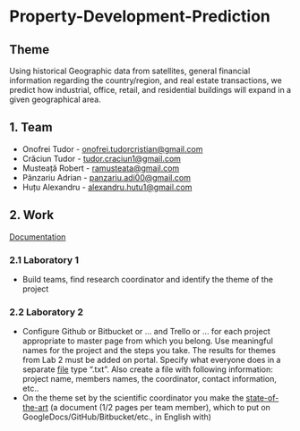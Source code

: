 # Property-Development-Prediction

## Theme

Using historical Geographic data from satellites, general financial information regarding the country/region, and real estate transactions, we predict how industrial, office, retail, and residential buildings will expand in a given geographical area.

## 1. Team
 * Onofrei Tudor - onofrei.tudorcristian@gmail.com
 * Crăciun Tudor - tudor.craciun1@gmail.com
 * Musteață Robert - ramusteata@gmail.com
 * Pânzariu Adrian - panzariu.adi00@gmail.com
 * Huțu Alexandru - alexandru.hutu1@gmail.com
 
## 2. Work 

[Documentation](/txt/documents.txt)
### 2.1 Laboratory 1
 * Build teams, find research coordinator and identify the theme of the project

### 2.2 Laboratory 2
 * Configure Github or Bitbucket or ... and Trello or ... for each project appropriate to master page from which you belong. Use meaningful names for the project and the steps you take. The results for themes from Lab 2 must be added on portal. Specify what everyone does in a separate [file](/txt/lab2/responsibilities) type “.txt”. Also create a file with following information: project name, members names, the coordinator, contact information, etc..
 * On the theme set by the scientific coordinator you make the [state-of-the-art](/txt/lab2/state-of-the-art.txt) (a document (1/2 pages per team member), which to put on GoogleDocs/GitHub/Bitbucket/etc., in English with)
